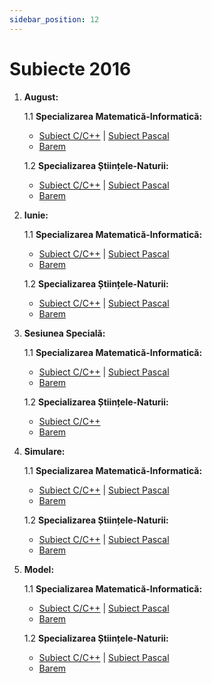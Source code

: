 ```yaml
---
sidebar_position: 12
---
```


# Subiecte 2016

1. **August:**

    1.1 **Specializarea Matematică-Informatică:**
    - <a href="/2016/SubiectAugust2016MIC.pdf" target="_blank">Subiect C/C++</a> | <a href="/2016/SubiectAugust2016MIPascal.pdf" target="_blank">Subiect Pascal</a>
    - <a href="/2016/BaremAugust2016MI.pdf" target="_blank">Barem</a>

    1.2 **Specializarea Științele-Naturii:**
    - <a href="/2016/SubiectAugust2016SNC.pdf" target="_blank">Subiect C/C++</a> | <a href="/2016/SubiectAugust2016SNPascal.pdf" target="_blank">Subiect Pascal</a>
    - <a href="/2016/BaremAugust2016SN.pdf" target="_blank">Barem</a>

2. **Iunie:**

    1.1 **Specializarea Matematică-Informatică:**
    - <a href="/2016/SubiectIunie2016MIC.pdf" target="_blank">Subiect C/C++</a> | <a href="/2016/SubiectIunie2016MIPascal.pdf" target="_blank">Subiect Pascal</a>
    - <a href="/2016/BaremIunie2016MI.pdf" target="_blank">Barem</a>

    1.2 **Specializarea Științele-Naturii:**
    - <a href="/2016/SubiectIunie2016SNC.pdf" target="_blank">Subiect C/C++</a> | <a href="/2016/SubiectIunie2016SNPascal.pdf" target="_blank">Subiect Pascal</a>
    - <a href="/2016/BaremIunie2016SN.pdf" target="_blank">Barem</a>

3. **Sesiunea Specială:**

    1.1 **Specializarea Matematică-Informatică:**
    - <a href="/2016/SubiectSpeciala2016MIC.pdf" target="_blank">Subiect C/C++</a> | <a href="/2016/SubiectSpeciala2016MIPascal.pdf" target="_blank">Subiect Pascal</a>
    - <a href="/2016/BaremSpeciala2016MI.pdf" target="_blank">Barem</a>

    1.2 **Specializarea Științele-Naturii:**
    - <a href="/2016/SubiectSpeciala2016SNC.pdf" target="_blank">Subiect C/C++</a>
    - <a href="/2016/BaremSpeciala2016SN.pdf" target="_blank">Barem</a>

4. **Simulare:**

    1.1 **Specializarea Matematică-Informatică:**
    - <a href="/2016/SubiectSimulare2016MIC.pdf" target="_blank">Subiect C/C++</a> | <a href="/2016/SubiectSimulare2016MIPascal.pdf" target="_blank">Subiect Pascal</a>
    - <a href="/2016/BaremSimulare2016MI.pdf" target="_blank">Barem</a>

    1.2 **Specializarea Științele-Naturii:**
    - <a href="/2016/SubiectSimulare2016SNC.pdf" target="_blank">Subiect C/C++</a> | <a href="/2016/SubiectSimulare2016SNPascal.pdf" target="_blank">Subiect Pascal</a>
    - <a href="/2016/BaremSimulare2016SN.pdf" target="_blank">Barem</a>

5. **Model:**

    1.1 **Specializarea Matematică-Informatică:**
    - <a href="/2016/SubiectModel2016MIC.pdf" target="_blank">Subiect C/C++</a> | <a href="/2016/SubiectModel2016MIPascal.pdf" target="_blank">Subiect Pascal</a>
    - <a href="/2016/BaremModel2016MI.pdf" target="_blank">Barem</a>

    1.2 **Specializarea Științele-Naturii:**
    - <a href="/2016/SubiectModel2016SNC.pdf" target="_blank">Subiect C/C++</a> | <a href="/2016/SubiectModel2016SNPascal.pdf" target="_blank">Subiect Pascal</a>
    - <a href="/2016/BaremModel2016SN.pdf" target="_blank">Barem</a>